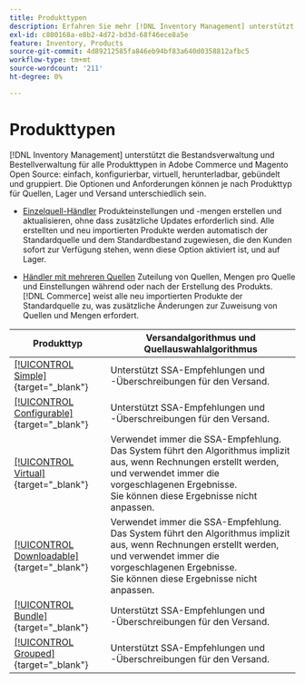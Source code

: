 ```yaml
---
title: Produkttypen
description: Erfahren Sie mehr [!DNL Inventory Management] unterstützt die Inventar- und Bestellverwaltung für alle Adobe Commerce- und Magento Open Source-Produkttypen.
exl-id: c800168a-e8b2-4d72-bd3d-68f46ece8a5e
feature: Inventory, Products
source-git-commit: 4d89212585fa846eb94bf83a640d0358812afbc5
workflow-type: tm+mt
source-wordcount: '211'
ht-degree: 0%

---
```


# Produkttypen

[!DNL Inventory Management] unterstützt die Bestandsverwaltung und Bestellverwaltung für alle Produkttypen in Adobe Commerce und Magento Open Source: einfach, konfigurierbar, virtuell, herunterladbar, gebündelt und gruppiert. Die Optionen und Anforderungen können je nach Produkttyp für Quellen, Lager und Versand unterschiedlich sein.

- [Einzelquell-Händler](merchant-sourcing.md#single-source-merchants) Produkteinstellungen und -mengen erstellen und aktualisieren, ohne dass zusätzliche Updates erforderlich sind. Alle erstellten und neu importierten Produkte werden automatisch der Standardquelle und dem Standardbestand zugewiesen, die den Kunden sofort zur Verfügung stehen, wenn diese Option aktiviert ist, und auf Lager.

- [Händler mit mehreren Quellen](merchant-sourcing.md#multi-source-merchants) Zuteilung von Quellen, Mengen pro Quelle und Einstellungen während oder nach der Erstellung des Produkts. [!DNL Commerce] weist alle neu importierten Produkte der Standardquelle zu, was zusätzliche Änderungen zur Zuweisung von Quellen und Mengen erfordert.

| Produkttyp | Versandalgorithmus und Quellauswahlalgorithmus |
|--|--|
| [[!UICONTROL Simple]](../catalog/product-create-simple.md){target="_blank"} | Unterstützt SSA-Empfehlungen und -Überschreibungen für den Versand. |
| [[!UICONTROL Configurable]](../catalog/product-create-configurable.md){target="_blank"} | Unterstützt SSA-Empfehlungen und -Überschreibungen für den Versand. |
| [[!UICONTROL Virtual]](../catalog/product-create-virtual.md){target="_blank"} | Verwendet immer die SSA-Empfehlung. Das System führt den Algorithmus implizit aus, wenn Rechnungen erstellt werden, und verwendet immer die vorgeschlagenen Ergebnisse.<br/>Sie können diese Ergebnisse nicht anpassen. |
| [[!UICONTROL Downloadable]](../catalog/product-create-downloadable.md){target="_blank"} | Verwendet immer die SSA-Empfehlung. Das System führt den Algorithmus implizit aus, wenn Rechnungen erstellt werden, und verwendet immer die vorgeschlagenen Ergebnisse. <br/>Sie können diese Ergebnisse nicht anpassen. |
| [[!UICONTROL Bundle]](../catalog/product-create-bundle.md){target="_blank"} | Unterstützt SSA-Empfehlungen und -Überschreibungen für den Versand. |
| [[!UICONTROL Grouped]](../catalog/product-create-grouped.md){target="_blank"} | Unterstützt SSA-Empfehlungen und -Überschreibungen für den Versand. |
